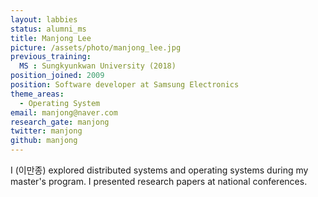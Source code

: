 ```yaml
---
layout: labbies
status: alumni_ms
title: Manjong Lee
picture: /assets/photo/manjong_lee.jpg
previous_training:
  MS : Sungkyunkwan University (2018)
position_joined: 2009
position: Software developer at Samsung Electronics
theme_areas:
  - Operating System
email: manjong@naver.com
research_gate: manjong
twitter: manjong
github: manjong
---
```


I (이만종) explored distributed systems and operating systems during my master's program. I presented research papers at national conferences.
